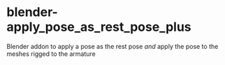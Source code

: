 # blender-apply_pose_as_rest_pose_plus
Blender addon to apply a pose as the rest pose *and* apply the pose to the meshes rigged to the armature
